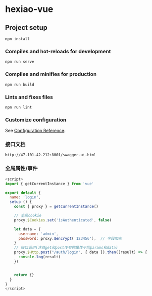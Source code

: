 # hexiao-vue

## Project setup

```
npm install
```

### Compiles and hot-reloads for development

```
npm run serve
```

### Compiles and minifies for production

```
npm run build
```

### Lints and fixes files

```
npm run lint
```

### Customize configuration

See [Configuration Reference](https://cli.vuejs.org/config/).

### 接口文档

```
http://47.101.42.212:8001/swagger-ui.html
```

### 全局属性/事件

```js
<script>
import { getCurrentInstance } from 'vue'

export default {
  name: 'login',
  setup () {
    const { proxy } = getCurrentInstance()

    // 全局cookie
    proxy.$Cookies.set('isAuthenticated', false)

    let data = {
      username: 'admin',
      password: proxy.$encrypt('123456'),  // 字段加密
    }
    // 接口调用(注意get和post传参的属性不同params和data)
    proxy.$Http.post("/auth/login", { data }).then((result) => {
      console.log(result)
    })


    return {}
  }
}
</script>
```
